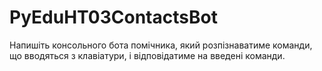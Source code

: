 # PyEduHT03ContactsBot

Напишіть консольного бота помічника, який розпізнаватиме команди, що вводяться з клавіатури, і відповідатиме на введені команди.
